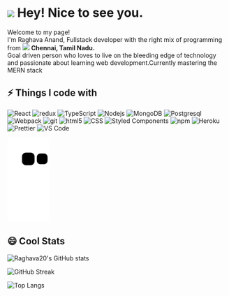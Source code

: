 <h1><img src="https://emojis.slackmojis.com/emojis/images/1531849430/4246/blob-sunglasses.gif?1531849430" width="30"/> Hey! Nice to see you.</h1>

<p>Welcome to my page! </br> I'm Raghava Anand, Fullstack developer with the right mix of programming from <img src="https://image.flaticon.com/icons/png/512/3909/3909444.png" width="13"/> <b>Chennai, Tamil Nadu.</b> 
<br/>Goal driven person who loves to live on the bleeding edge of technology and passionate about learning web development.Currently mastering the MERN stack</p>

## ⚡ Things I code with

<p>
  <img alt="React" src="https://img.shields.io/badge/-React-45b8d8?style=flat-square&logo=react&logoColor=white" />
    <img alt="redux" src="https://img.shields.io/badge/-Redux-764ABC?style=flat-square&logo=redux&logoColor=white" />
  <img alt="TypeScript" src="https://img.shields.io/badge/-TypeScript-007ACC?style=flat-square&logo=typescript&logoColor=white" />
  <img alt="Nodejs" src="https://img.shields.io/badge/-Nodejs-43853d?style=flat-square&logo=Node.js&logoColor=white" />
   <img alt="MongoDB" src="https://img.shields.io/badge/-MongoDB-13aa52?style=flat-square&logo=mongodb&logoColor=white" />
  <img alt="Postgresql" src="https://img.shields.io/badge/-Postgres_SQL-blue?style=flat-square&logo=postgresql&logoColor=white" />
   <img alt="Webpack" src="https://img.shields.io/badge/-Webpack-8DD6F9?style=flat-square&logo=webpack&logoColor=white" /> 
   <img alt="git" src="https://img.shields.io/badge/-Git-F05032?style=flat-square&logo=git&logoColor=white" />
  <img alt="html5" src="https://img.shields.io/badge/-HTML5-E34F26?style=flat-square&logo=html5&logoColor=white" />
   <img alt="CSS" src="https://img.shields.io/badge/-CSS-764ABC?style=flat-square&logo=CSS3&logoColor=white" />
  <img alt="Styled Components" src="https://img.shields.io/badge/-Styled_Components-db7092?style=flat-square&logo=styled-components&logoColor=white" />
  <img alt="npm" src="https://img.shields.io/badge/-NPM-CB3837?style=flat-square&logo=npm&logoColor=white" />
  <img alt="Heroku" src="https://img.shields.io/badge/-Heroku-430098?style=flat-square&logo=heroku&logoColor=white" />
  <img alt="Prettier" src="https://img.shields.io/badge/-Prettier-F7B93E?style=flat-square&logo=prettier&logoColor=white" />  
  <img alt="VS Code" src="https://img.shields.io/badge/-VS_Code-007ACC?style=flat-square&logo=visual-studio-code&logoColor=white" />  
</p>

<img alt="contribution" src="https://raw.githubusercontent.com/raghava20/raghava20/output/github-contribution-grid-snake.svg" />

## 😄 Cool Stats

![Raghava20's GitHub stats](https://github-readme-stats.vercel.app/api?username=raghava20&show_icons=true&theme=radical)

![GitHub Streak](https://github-readme-streak-stats.herokuapp.com/?user=raghava20&theme=radical)

![Top Langs](https://github-readme-stats.vercel.app/api/top-langs/?username=raghava20&layout=compact&theme=radical&langs_count=6)
